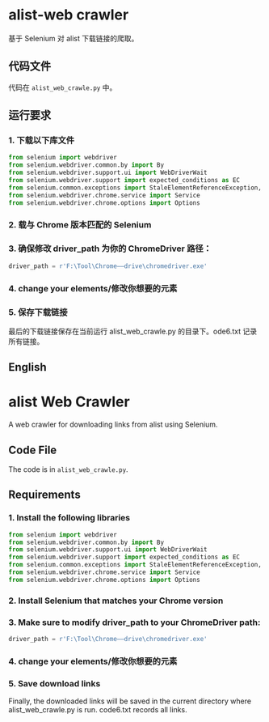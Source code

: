 # alist-web crawler

基于 Selenium 对 alist 下载链接的爬取。

## 代码文件
代码在 `alist_web_crawle.py` 中。

## 运行要求

### 1. 下载以下库文件

```python
from selenium import webdriver
from selenium.webdriver.common.by import By
from selenium.webdriver.support.ui import WebDriverWait
from selenium.webdriver.support import expected_conditions as EC
from selenium.common.exceptions import StaleElementReferenceException, TimeoutException, NoSuchElementException
from selenium.webdriver.chrome.service import Service
from selenium.webdriver.chrome.options import Options
```
### 2. 载与 Chrome 版本匹配的 Selenium

### 3. 确保修改 driver_path 为你的 ChromeDriver 路径：

```python
driver_path = r'F:\Tool\Chrome——drive\chromedriver.exe'
```

### 4. change your elements/修改你想要的元素

### 5. 保存下载链接
最后的下载链接保存在当前运行 alist_web_crawle.py 的目录下。ode6.txt 记录所有链接。


## English

# alist Web Crawler

A web crawler for downloading links from alist using Selenium.

## Code File

The code is in `alist_web_crawle.py`.

## Requirements

### 1. Install the following libraries

```python
from selenium import webdriver
from selenium.webdriver.common.by import By
from selenium.webdriver.support.ui import WebDriverWait
from selenium.webdriver.support import expected_conditions as EC
from selenium.common.exceptions import StaleElementReferenceException, TimeoutException, NoSuchElementException
from selenium.webdriver.chrome.service import Service
from selenium.webdriver.chrome.options import Options
```
### 2. Install Selenium that matches your Chrome version

### 3. Make sure to modify driver_path to your ChromeDriver path:
```python
driver_path = r'F:\Tool\Chrome——drive\chromedriver.exe'
```

### 4. change your elements/修改你想要的元素

### 5. Save download links  
Finally, the downloaded links will be saved in the current directory where alist_web_crawle.py is run. code6.txt records all links.



